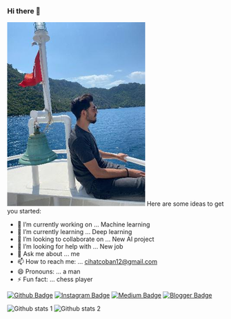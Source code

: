 ### Hi there 👋


<img src="https://github.com/cihatcoban/cihatcoban/blob/main/200218.jpg" width="auto">
Here are some ideas to get you started:

- 🔭 I’m currently working on ... Machine learning
- 🌱 I’m currently learning ... Deep learning
- 👯 I’m looking to collaborate on ... New AI project
- 🤔 I’m looking for help with ... New job
- 💬 Ask me about ... me
- 📫 How to reach me: ... cihatcoban12@gmail.com
- 😄 Pronouns: ... a man
- ⚡ Fun fact: ... chess player

[![Github Badge](https://img.shields.io/badge/-Github-000?style=quare&labelColor=000&logo=Github&logoColor=white&link=https://github.com/cihatcoban)]([https://github.com/cihatcoban) 
[![Instagram Badge](https://img.shields.io/badge/-Instagram-C13584?style=flat-quare&labelColor=C13584&logo=instagram&logoColor=white&link=link)](link) 
[![Medium Badge](https://img.shields.io/badge/-Medium-757575?style=flat-quare&labelColor=757575&logo=Medium&logoColor=white&link=link)](link) 
[![Blogger Badge](https://img.shields.io/badge/-Blogger-FF9800?style=flat-quare&labelColor=FF9800&logo=Blogger&logoColor=white&link=link)](link)


![Github stats 1](https://github-readme-stats.vercel.app/api?username=cihatcoban&show_icons=true&theme=gradient) 
![Github stats 2](https://github-readme-stats.vercel.app/api?username=cihatcoban&show_icons=true&theme=radical)
